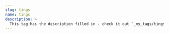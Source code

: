 ```yaml
---
slug: tings
name: tings
description: >
  This tag has the description filled in - check it out `_my_tags/tings.md`
---
```

